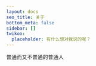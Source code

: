```yaml
---
layout: docs
seo_title: 关于
bottom_meta: false
sidebar: []
twikoo:
  placeholder: 有什么想对我说的呢？
---
```


普通而又不普通的普通人